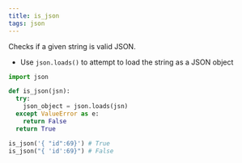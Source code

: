 ```yaml
---
title: is_json
tags: json
---
```


Checks if a given string is valid JSON.

- Use `json.loads()` to attempt to load the string as a JSON object

```py
import json

def is_json(jsn):
  try:
    json_object = json.loads(jsn)
  except ValueError as e:
    return False
  return True
```

```py
is_json('{ "id":69}') # True
is_json("{ 'id':69}") # False
```
